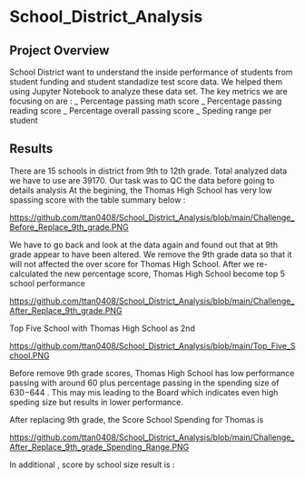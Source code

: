 # School_District_Analysis


## Project Overview
School District want to understand the inside performance of students from student funding and student standadize test score data. We helped them using Jupyter Notebook to analyze these data set. The key metrics we are focusing on are : 
 _ Percentage passing math score
 _ Percentage passing reading score
 _ Percentage overall passing score
 _ Speding range per student

## Results
There are 15 schools in district from 9th to 12th grade. Total analyzed data we have to use are 39170. Our task was to QC the data before going to details analysis
At the begining, the Thomas High School has very low spassing score with the table summary below :

https://github.com/ttan0408/School_District_Analysis/blob/main/Challenge_Before_Replace_9th_grade.PNG

We have to go back and look at the data again and found out that at 9th grade appear to have been altered. We remove the 9th grade data so that it will not affected the over score for Thomas High School. After we re-calculated the new percentage score, Thomas High School become top 5 school performance 

https://github.com/ttan0408/School_District_Analysis/blob/main/Challenge_After_Replace_9th_grade.PNG

Top Five School with Thomas High School as 2nd

https://github.com/ttan0408/School_District_Analysis/blob/main/Top_Five_School.PNG

Before remove 9th grade scores, Thomas High School has low performance passing with around 60 plus percentage passing in the spending size of $630-$644 . This may mis leading to the Board which indicates even high speding size but results in lower performance. 

After replacing 9th grade, the Score School Spending for Thomas is  

https://github.com/ttan0408/School_District_Analysis/blob/main/Challenge_After_Replace_9th_grade_Spending_Range.PNG

In additional , score by school size result is :







